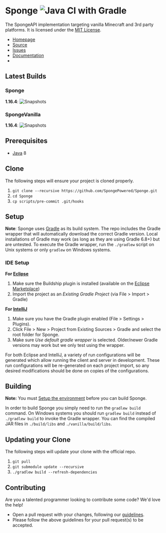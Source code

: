 Sponge ![Java CI with Gradle](https://github.com/SpongePowered/Sponge/workflows/Java%20CI%20with%20Gradle/badge.svg?branch=api-8&event=push)
=============

The SpongeAPI implementation targeting vanilla Minecraft and 3rd party platforms. It is licensed under the [MIT License].

* [Homepage]
* [Source]
* [Issues]
* [Documentation]
* [Discord]: `#sponge`

## Latest Builds

### Sponge

**1.16.4**: ![Snapshots](https://img.shields.io/nexus/maven-snapshots/org.spongepowered/sponge?label=Sponge&server=https%3A%2F%2Frepo-new.spongepowered.org%2F)

### SpongeVanilla

**1.16.4**: ![Snapshots](https://img.shields.io/nexus/maven-releases/org.spongepowered/spongevanilla?label=SpongeVanilla&server=https%3A%2F%2Frepo-new.spongepowered.org%2F)


## Prerequisites
* [Java] 8

## Clone
The following steps will ensure your project is cloned properly.

1. `git clone --recursive https://github.com/SpongePowered/Sponge.git`
2. `cd Sponge`
3. `cp scripts/pre-commit .git/hooks`

## Setup
**Note**: Sponge uses [Gradle] as its build system. The repo includes the Gradle wrapper that will automatically download the correct Gradle 
version. Local installations of Gradle may work (as long as they are using Gradle 6.8+) but are untested. To execute the Gradle wrapper, run the 
`./gradlew` script on Unix systems or only `gradlew` on Windows systems.


### IDE Setup
__For [Eclipse]__
 1. Make sure the Buildship plugin is installed (available on the [Eclipse Marketplace])
 2. Import the project as an *Existing Gradle Project* (via File > Import > Gradle)

__For [IntelliJ]__
  1. Make sure you have the Gradle plugin enabled (File > Settings > Plugins).  
  2. Click File > New > Project from Existing Sources > Gradle and select the root folder for Sponge.
  3. Make sure _Use default gradle wrapper_ is selected. Older/newer Gradle versions may work but we only test using the wrapper.
  
For both Eclipse and IntelliJ, a variety of run configurations will be generated which allow running the client and server in development. These run 
configurations will be re-generated on each project import, so any desired modifications should be done on copies of the configurations.

## Building
__Note:__ You must [Setup the environment](#setup) before you can build Sponge.

In order to build Sponge you simply need to run the `gradlew build` command. On Windows systems you should run `gradlew build` instead 
of `./gradlew build` to invoke the Gradle wrapper. You can find the compiled JAR files in `./build/libs` and `./vanilla/build/libs`.

## Updating your Clone
The following steps will update your clone with the official repo.

1. `git pull`
2. `git submodule update --recursive`
3. `./gradlew build --refresh-dependencies`

## Contributing
Are you a talented programmer looking to contribute some code? We'd love the help!
* Open a pull request with your changes, following our [guidelines](.github/CONTRIBUTING.md).
* Please follow the above guidelines for your pull request(s) to be accepted.

[Eclipse]: https://eclipse.org/
[Eclipse Marketplace]: http://marketplace.eclipse.org/content/buildship-gradle-integration
[Gradle]: https://gradle.org/
[Homepage]: https://spongepowered.org/
[IntelliJ]: http://www.jetbrains.com/idea/
[Issues]: https://github.com/SpongePowered/Sponge/issues
[Documentation]: https://docs.spongepowered.org/
[Java]: http://www.oracle.com/technetwork/java/javase/downloads/jdk8-downloads-2133151.html
[Source]: https://github.com/SpongePowered/Sponge/
[MIT License]: http://www.tldrlegal.com/license/mit-license
[Discord]: https://discord.gg/sponge
[Jenkins]: https://jenkins-ci.org/
